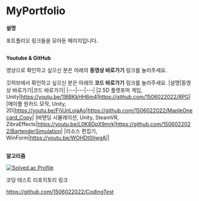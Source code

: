 # MyPortfolio


**설명**

포트폴리오 링크들을 모아둔 페이지입니다.

##
**Youtube & GitHub**

영상으로 확인하고 싶으신 분은 아래의 **동영상 바로가기** 링크를 눌러주세요.

깃허브에서 확인하고 싶으신 분은 아래의 **코드 바로가기** 링크를 눌러주세요.
|설명|동영상 바로가기|코드 바로가기|
|---|---|---|
|2.5D 플랫포머 게임, Unity|<https://youtu.be/19IBKkHH6m4>|<https://github.com/1506022022/RPG>|
|메이플 원카드 모작, Unity, 2D|<https://youtu.be/FjVJnLojaAo>|<https://github.com/1506022022/MapleOnecard_Copy>|
|바텐딩 시뮬레이션, Unity, SteamVR, ZibraEffects|<https://youtu.be/L0K8DpX9mrk>|<https://github.com/1506022022/BartenderSimulation>|
|리소스 편집기, WinForm|<https://youtu.be/WOHDt0IiwgA>||



##
**알고리즘**


[![Solved.ac Profile](http://mazassumnida.wtf/api/v2/generate_badge?boj=rlawpdnjs1998)](https://solved.ac/rlawpdnjs1998/)

코딩 테스트 리포지토리 링크


<https://github.com/1506022022/CodingTest>


